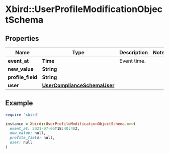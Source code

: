 # Xbird::UserProfileModificationObjectSchema

## Properties

| Name | Type | Description | Notes |
| ---- | ---- | ----------- | ----- |
| **event_at** | **Time** | Event time. |  |
| **new_value** | **String** |  |  |
| **profile_field** | **String** |  |  |
| **user** | [**UserComplianceSchemaUser**](UserComplianceSchemaUser.md) |  |  |

## Example

```ruby
require 'xbird'

instance = Xbird::UserProfileModificationObjectSchema.new(
  event_at: 2021-07-06T18:40:40Z,
  new_value: null,
  profile_field: null,
  user: null
)
```

